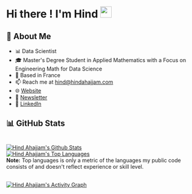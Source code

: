 
# Hi there ! I'm Hind <img src="https://raw.githubusercontent.com/MartinHeinz/MartinHeinz/master/wave.gif" width="30px">

## 📖 About Me

- 📊 Data Scientist 
- 🎓 Master's Degree Student in Applied Mathematics with a Focus on Engineering Math for Data Science
- 📍 Based in France
- 📫 Reach me at <a href = "mailto: hind@hindahajjam.com/"> hind@hindahajjam.com </a>
- 🌐 <a href = "https://www.hindahajjam.com"> Website </a>
- 📰 <a href = "https://hindahajjam.com/newsletter"> Newsletter </a>
- 📱 <a href = "https://www.linkedin.com/in/hind-ahajjam/">LinkedIn</a>




 ## 📊 GitHub Stats

 <br/>
    <a href="https://github.com/hind-ahajjam/github-readme-stats"><img alt="Hind Ahajjam's Github Stats" src="https://github-readme-stats.vercel.app/api?username=hind-ahajjam&show_icons=true&count_private=true&theme=tokyonight&hide_border=true&bg_color=0D1117" /></a>
  <br/>
   <a href="https://github.com/hind-ahajjam/github-readme-stats"><img alt="Hind Ahajjam's Top Languages" src="https://github-readme-stats.vercel.app/api/top-langs/?username=hind-ahajjam&count_private=true&layout=compact&theme=react&hide_border=true&bg_color=0D1117" /></a>
  <br/>
  <b>Note:</b> Top languages is only a metric of the languages my public code consists of and doesn't reflect experience or skill level.
<br/>
<br/>


<a href="https://github.com/hind-ahajjam/github-readme-activity-graph"><img alt="Hind Ahajjam's Activity Graph" src="https://activity-graph.herokuapp.com/graph?username=hind-ahajjam&theme=rogue&hide_border=true" /></a>

<br/>
<br/>




